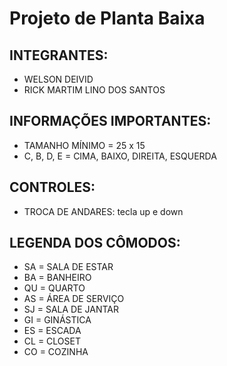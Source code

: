 # Projeto de Planta Baixa

## INTEGRANTES:
- WELSON DEIVID
- RICK MARTIM LINO DOS SANTOS

## INFORMAÇÕES IMPORTANTES:
- TAMANHO MÍNIMO = 25 x 15
- C, B, D, E = CIMA, BAIXO, DIREITA, ESQUERDA 

## CONTROLES:
- TROCA DE ANDARES: tecla up e down

## LEGENDA DOS CÔMODOS:
- SA = SALA DE ESTAR
- BA = BANHEIRO
- QU = QUARTO
- AS = ÁREA DE SERVIÇO
- SJ = SALA DE JANTAR
- GI = GINÁSTICA
- ES = ESCADA
- CL = CLOSET
- CO = COZINHA
